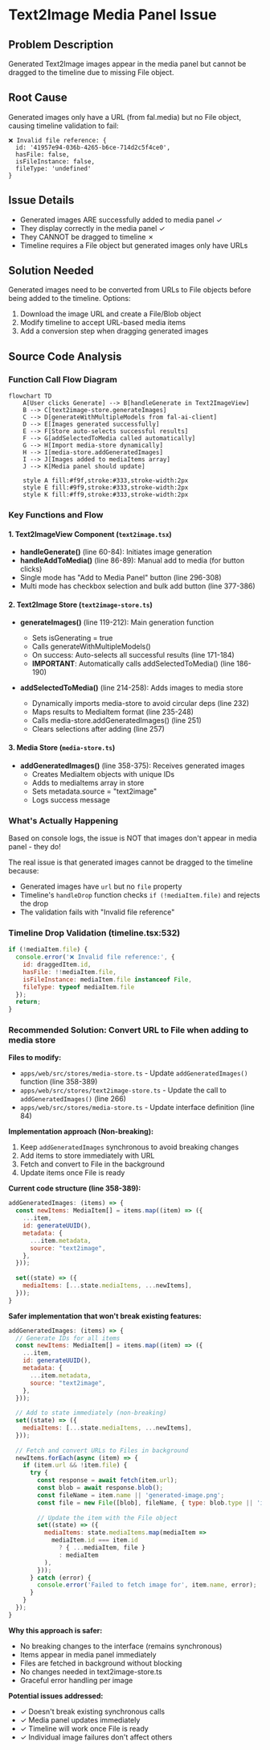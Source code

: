 # Text2Image Media Panel Issue

## Problem Description
Generated Text2Image images appear in the media panel but cannot be dragged to the timeline due to missing File object.

## Root Cause
Generated images only have a URL (from fal.media) but no File object, causing timeline validation to fail:

```
❌ Invalid file reference: {
  id: '41957e94-036b-4265-b6ce-714d2c5f4ce0', 
  hasFile: false, 
  isFileInstance: false, 
  fileType: 'undefined'
}
```

## Issue Details
- Generated images ARE successfully added to media panel ✓
- They display correctly in the media panel ✓  
- They CANNOT be dragged to timeline ✗
- Timeline requires a File object but generated images only have URLs

## Solution Needed
Generated images need to be converted from URLs to File objects before being added to the timeline. Options:
1. Download the image URL and create a File/Blob object
2. Modify timeline to accept URL-based media items
3. Add a conversion step when dragging generated images

## Source Code Analysis

### Function Call Flow Diagram

```mermaid
flowchart TD
    A[User clicks Generate] --> B[handleGenerate in Text2ImageView]
    B --> C[text2image-store.generateImages]
    C --> D[generateWithMultipleModels from fal-ai-client]
    D --> E[Images generated successfully]
    E --> F[Store auto-selects successful results]
    F --> G[addSelectedToMedia called automatically]
    G --> H[Import media-store dynamically]
    H --> I[media-store.addGeneratedImages]
    I --> J[Images added to mediaItems array]
    J --> K[Media panel should update]
    
    style A fill:#f9f,stroke:#333,stroke-width:2px
    style E fill:#9f9,stroke:#333,stroke-width:2px
    style K fill:#ff9,stroke:#333,stroke-width:2px
```

### Key Functions and Flow

#### 1. **Text2ImageView Component** (`text2image.tsx`)
- **handleGenerate()** (line 60-84): Initiates image generation
- **handleAddToMedia()** (line 86-89): Manual add to media (for button clicks)
- Single mode has "Add to Media Panel" button (line 296-308)
- Multi mode has checkbox selection and bulk add button (line 377-386)

#### 2. **Text2Image Store** (`text2image-store.ts`)
- **generateImages()** (line 119-212): Main generation function
  - Sets isGenerating = true
  - Calls generateWithMultipleModels()
  - On success: Auto-selects all successful results (line 171-184)
  - **IMPORTANT**: Automatically calls addSelectedToMedia() (line 186-190)
  
- **addSelectedToMedia()** (line 214-258): Adds images to media store
  - Dynamically imports media-store to avoid circular deps (line 232)
  - Maps results to MediaItem format (line 235-248)
  - Calls media-store.addGeneratedImages() (line 251)
  - Clears selections after adding (line 257)

#### 3. **Media Store** (`media-store.ts`)
- **addGeneratedImages()** (line 358-375): Receives generated images
  - Creates MediaItem objects with unique IDs
  - Adds to mediaItems array in store
  - Sets metadata.source = "text2image"
  - Logs success message

### What's Actually Happening

Based on console logs, the issue is NOT that images don't appear in media panel - they do!

The real issue is that generated images cannot be dragged to the timeline because:
- Generated images have `url` but no `file` property
- Timeline's `handleDrop` function checks `if (!mediaItem.file)` and rejects the drop
- The validation fails with "Invalid file reference"

### Timeline Drop Validation (timeline.tsx:532)
```javascript
if (!mediaItem.file) {
  console.error('❌ Invalid file reference:', {
    id: draggedItem.id,
    hasFile: !!mediaItem.file,
    isFileInstance: mediaItem.file instanceof File,
    fileType: typeof mediaItem.file
  });
  return;
}
```

### Recommended Solution: Convert URL to File when adding to media store

**Files to modify:**
- `apps/web/src/stores/media-store.ts` - Update `addGeneratedImages()` function (line 358-389)
- `apps/web/src/stores/text2image-store.ts` - Update the call to `addGeneratedImages()` (line 266)
- `apps/web/src/stores/media-store.ts` - Update interface definition (line 84)

**Implementation approach (Non-breaking):**
1. Keep `addGeneratedImages` synchronous to avoid breaking changes
2. Add items to store immediately with URL
3. Fetch and convert to File in the background
4. Update items once File is ready

**Current code structure (line 358-389):**
```javascript
addGeneratedImages: (items) => {
  const newItems: MediaItem[] = items.map((item) => ({
    ...item,
    id: generateUUID(),
    metadata: {
      ...item.metadata,
      source: "text2image",
    },
  }));
  
  set((state) => ({
    mediaItems: [...state.mediaItems, ...newItems],
  }));
}
```

**Safer implementation that won't break existing features:**
```javascript
addGeneratedImages: (items) => {
  // Generate IDs for all items
  const newItems: MediaItem[] = items.map((item) => ({
    ...item,
    id: generateUUID(),
    metadata: {
      ...item.metadata,
      source: "text2image",
    },
  }));
  
  // Add to state immediately (non-breaking)
  set((state) => ({
    mediaItems: [...state.mediaItems, ...newItems],
  }));
  
  // Fetch and convert URLs to Files in background
  newItems.forEach(async (item) => {
    if (item.url && !item.file) {
      try {
        const response = await fetch(item.url);
        const blob = await response.blob();
        const fileName = item.name || 'generated-image.png';
        const file = new File([blob], fileName, { type: blob.type || 'image/png' });
        
        // Update the item with the File object
        set((state) => ({
          mediaItems: state.mediaItems.map(mediaItem =>
            mediaItem.id === item.id
              ? { ...mediaItem, file }
              : mediaItem
          ),
        }));
      } catch (error) {
        console.error('Failed to fetch image for', item.name, error);
      }
    }
  });
}
```

**Why this approach is safer:**
- No breaking changes to the interface (remains synchronous)
- Items appear in media panel immediately
- Files are fetched in background without blocking
- No changes needed in text2image-store.ts
- Graceful error handling per image

**Potential issues addressed:**
- ✓ Doesn't break existing synchronous calls
- ✓ Media panel updates immediately
- ✓ Timeline will work once File is ready
- ✓ Individual image failures don't affect others